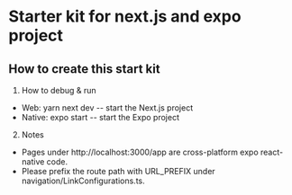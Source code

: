 # Starter kit for next.js and expo project

## How to create this start kit
 1. How to debug & run
   - Web: yarn next dev -- start the Next.js project
   - Native: expo start -- start the Expo project
 2. Notes
   - Pages under http://localhost:3000/app are cross-platform expo react-native code.
   - Please prefix the route path with URL_PREFIX under navigation/LinkConfigurations.ts. 
